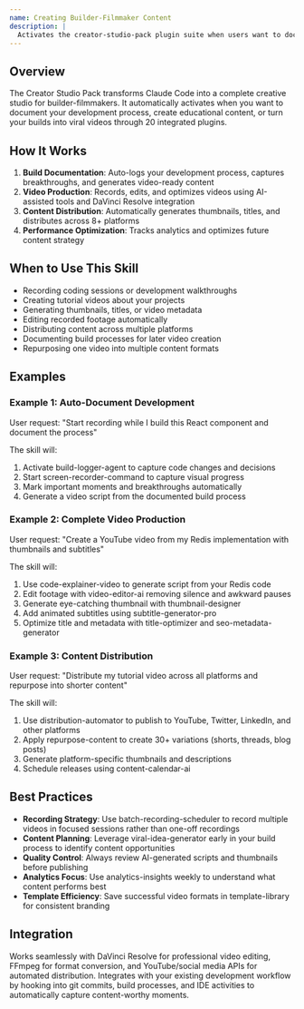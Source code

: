```yaml
---
name: Creating Builder-Filmmaker Content
description: |
  Activates the creator-studio-pack plugin suite when users want to document builds, create videos, or combine product development with content creation. Detects phrases like "record my coding", "create a video", "document my build", "generate thumbnails", "edit video", or "distribute content". Provides comprehensive workflow from build logging to viral video distribution, covering documentation, video production, content strategy, and workflow optimization for builder-filmmakers.
---
```


## Overview

The Creator Studio Pack transforms Claude Code into a complete creative studio for builder-filmmakers. It automatically activates when you want to document your development process, create educational content, or turn your builds into viral videos through 20 integrated plugins.

## How It Works

1. **Build Documentation**: Auto-logs your development process, captures breakthroughs, and generates video-ready content
2. **Video Production**: Records, edits, and optimizes videos using AI-assisted tools and DaVinci Resolve integration  
3. **Content Distribution**: Automatically generates thumbnails, titles, and distributes across 8+ platforms
4. **Performance Optimization**: Tracks analytics and optimizes future content strategy

## When to Use This Skill

- Recording coding sessions or development walkthroughs
- Creating tutorial videos about your projects
- Generating thumbnails, titles, or video metadata
- Editing recorded footage automatically
- Distributing content across multiple platforms
- Documenting build processes for later video creation
- Repurposing one video into multiple content formats

## Examples

### Example 1: Auto-Document Development
User request: "Start recording while I build this React component and document the process"

The skill will:
1. Activate build-logger-agent to capture code changes and decisions
2. Start screen-recorder-command to capture visual progress
3. Mark important moments and breakthroughs automatically
4. Generate a video script from the documented build process

### Example 2: Complete Video Production
User request: "Create a YouTube video from my Redis implementation with thumbnails and subtitles"

The skill will:
1. Use code-explainer-video to generate script from your Redis code
2. Edit footage with video-editor-ai removing silence and awkward pauses
3. Generate eye-catching thumbnail with thumbnail-designer
4. Add animated subtitles using subtitle-generator-pro
5. Optimize title and metadata with title-optimizer and seo-metadata-generator

### Example 3: Content Distribution
User request: "Distribute my tutorial video across all platforms and repurpose into shorter content"

The skill will:
1. Use distribution-automator to publish to YouTube, Twitter, LinkedIn, and other platforms
2. Apply repurpose-content to create 30+ variations (shorts, threads, blog posts)
3. Generate platform-specific thumbnails and descriptions
4. Schedule releases using content-calendar-ai

## Best Practices

- **Recording Strategy**: Use batch-recording-scheduler to record multiple videos in focused sessions rather than one-off recordings
- **Content Planning**: Leverage viral-idea-generator early in your build process to identify content opportunities
- **Quality Control**: Always review AI-generated scripts and thumbnails before publishing
- **Analytics Focus**: Use analytics-insights weekly to understand what content performs best
- **Template Efficiency**: Save successful video formats in template-library for consistent branding

## Integration

Works seamlessly with DaVinci Resolve for professional video editing, FFmpeg for format conversion, and YouTube/social media APIs for automated distribution. Integrates with your existing development workflow by hooking into git commits, build processes, and IDE activities to automatically capture content-worthy moments.